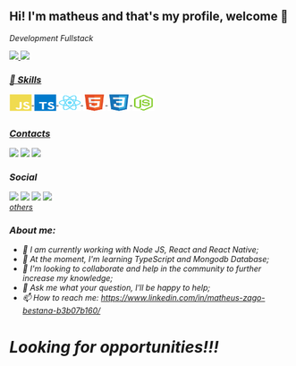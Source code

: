 ## Hi! I'm matheus and that's my profile, welcome 👋

<i>Development Fullstack<i>
 
  <div>
  <a href="https://github.com/zagob">
  <img height="180em" src="https://github-readme-stats.vercel.app/api?username=zagob&show_icons=true&theme=dracula&title_color=blue&include_all_commits=true&count_private=true"/>
  <img height="180em" src="https://github-readme-stats.vercel.app/api/top-langs/?username=zagob&layout=compact&langs_count=7&theme=dracula&title_color=blue"/>
</div>
   
### 🚀 Skills
   <div style="display: inline_block"> 
  <img align="center" alt="Matheus-Js" height="30" width="40" src="https://raw.githubusercontent.com/devicons/devicon/master/icons/javascript/javascript-plain.svg">
  <img align="center" alt="Matheus-Ts" height="30" width="40" src="https://raw.githubusercontent.com/devicons/devicon/master/icons/typescript/typescript-plain.svg">
  <img align="center" alt="Matheus-React" height="30" width="40" src="https://raw.githubusercontent.com/devicons/devicon/master/icons/react/react-original.svg">
  <img align="center" alt="Matheus-HTML" height="30" width="40" src="https://raw.githubusercontent.com/devicons/devicon/master/icons/html5/html5-original.svg">
  <img align="center" alt="Matheus-CSS" height="30" width="40" src="https://raw.githubusercontent.com/devicons/devicon/master/icons/css3/css3-original.svg">
  <img align="center" alt="Matheus-CSS" height="30" width="40" src="https://raw.githubusercontent.com/devicons/devicon/master/icons/nodejs/nodejs-original.svg">
</div>
   
##

### Contacts
 <div>
  <a href="https://api.whatsapp.com/send?phone=5514997533372" target="_blank"><img src="https://img.shields.io/badge/WhatsApp-25D366?style=for-the-badge&logo=whatsapp&logoColor=white" target="_blank"></a>
  <a href="mailto:matheusbestana@gmail.com" target="_blank"><img src="https://img.shields.io/badge/Gmail-D14836?style=for-the-badge&logo=gmail&logoColor=white" target="_blank"></a>
   <a href="https://discord.gg/brFqSzdk" target="_blank"><img src="https://img.shields.io/badge/Discord-7289DA?style=for-the-badge&logo=discord&logoColor=white" target="_blank"></a>
</div>
   
### Social
  <div>
  <a href="" target="_blank"><img src="https://img.shields.io/badge/Facebook-1877F2?style=for-the-badge&logo=facebook&logoColor=white" target="_blank"></a>
  <a href="" target="_blank"><img src="https://img.shields.io/badge/Instagram-E4405F?style=for-the-badge&logo=instagram&logoColor=white" target="_blank"></a>
  <a href="" target="_blank"><img src="https://img.shields.io/badge/Twitter-1DA1F2?style=for-the-badge&logo=twitter&logoColor=white" target="_blank"></a>
  <a href="" target="_blank"><img src="https://img.shields.io/badge/LinkedIn-0077B5?style=for-the-badge&logo=linkedin&logoColor=white" target="_blank"></a>
</div>
 
 <a href="https://beacons.ai/mattewzb">
  others
 </a>

### About me:

- 🔭 I am currently working with Node JS, React and React Native;
- 🌱 At the moment, I'm learning TypeScript and Mongodb Database;
- 👯 I'm looking to collaborate and help in the community to further increase my knowledge;
- 💬 Ask me what your question, I'll be happy to help;
- 📫 How to reach me: https://www.linkedin.com/in/matheus-zago-bestana-b3b07b160/


# Looking for opportunities!!!
